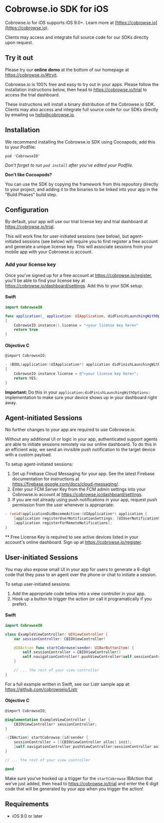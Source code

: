 # Cobrowse.io SDK for iOS

Cobrowse.io for iOS supports iOS 9.0+. Learn more at [https://cobrowse.io](https://cobrowse.io).

Clients may access and integrate full source code for our SDKs directly upon request. 

## Try it out

Please try our **online demo** at the bottom of our homepage at <https://cobrowse.io/#tryit>.

Cobrowse.io is 100% free and easy to try out in your apps. Please follow the installation instructions below, then head to <https://cobrowse.io/trial> to access the trial dashboard.

These instructions will install a binary distribution of the Cobrowse.io SDK. Clients may also access and integrate full source code for our SDKs directly by emailing us [hello@cobrowse.io](mailto:hello@cobrowse.io).

## Installation

We recommend installing the Cobrowse.io SDK using Cocoapods, add this to your Podfile:

```
pod 'CobrowseIO'
```

*Don't forget to run `pod install` after you've edited your Podfile.*

**Don't like Cocoapods?**

You can use the SDK by copying the framework from this repository directly to your project, and adding it to the binaries to be linked into your app in the "Build Phases" build step.

## Configuration

By default, your app will use our trial license key and trial dashboard at <https://cobrowse.io/trial>.

This will work fine for user-initiated sessions (see below), but agent-initiated sessions (see below) will require you to first register a free account and generate a unique license key. This will associate sessions from your mobile app with your Cobrowse.io account.

### Add your license key
Once you've signed up for a free account at <https://cobrowse.io/register>, you'll be able to find your license key at <https://cobrowse.io/dashboard/settings>. Add this to your SDK setup:

#### Swift
```swift
import CobrowseIO

func application(_ application: UIApplication, didFinishLaunchingWithOptions launchOptions: [UIApplicationLaunchOptionsKey: Any]?) -> Bool 
{
    CobrowseIO.instance().license = "<your license key here>"
    return true
}
```

#### Objective C
```objective-c
@import CobrowseIO;

- (BOOL)application:(UIApplication*) application didFinishLaunchingWithOptions:(NSDictionary*) launchOptions
{
    CobrowseIO.instance.license = @"<your license key here>";
    return YES;
}
```
**Important:** Do this in your `application:didFinishLaunchingWithOptions:` implementation to make sure your device shows up in your dashboard right away.


## Agent-initiated Sessions

No further changes to your app are required to use Cobrowse.io. 

Without any additional UI or logic in your app, authenticated support agents are able to initiate sessions remotely via our online dashboard. To do this in an efficient way, we send an invisible push notification to the target device with a custom payload.

To setup agent-initiated sessions:

1. Set up Firebase Cloud Messaging for your app. See the latest Firebase documentation for instructions at <https://firebase.google.com/docs/cloud-messaging/>.
2. Enter your FCM Server Key from the FCM admin settings into your Cobrowse.io account at https://cobrowse.io/dashboard/settings.
3. If you are not already using push notifications in your app, request push permission from the user whenever is appropriate:

```objective-c
- (void)applicationDidBecomeActive:(UIApplication*) application {
    [application registerUserNotificationSettings: [UIUserNotificationSettings settingsForTypes:(UIUserNotificationTypeBadge | UIUserNotificationTypeSound | UIUserNotificationTypeAlert) categories:nil]];
    [application registerForRemoteNotifications];
}
```

** Free License Key is required to see active devices listed in your account's online dashboard. Sign up at <https://cobrowse.io/register>.

## User-initiated Sessions

You may also expose small UI in your app for users to generate a 6-digit code that they pass to an agent over the phone or chat to initiate a session. 

To setup user-initiated sessions:

1. Add the appropriate code below into a view controller in your app.
2. Hook up a button to trigger the action (or call it programatically if you prefer).

#### Swift
```swift
import CobrowseIO

class ExampleViewController: UIViewController {
    var sessionController: CBIOViewController!

    @IBAction func startCobrowse(sender: UIBarButtonItem) {
        self.sessionController = CBIOViewController()
        self.navigationController?.pushViewController(self.sessionController, animated: true)
    }

    // ... the rest of your view controller
}
```

For a full example written in Swift, see our Listr sample app at: https://github.com/cobrowseio/Listr

#### Objective C
```objective-c
@import CobrowseIO;

@implementation ExampleViewController {
    CBIOViewController* sessionController;
}

-(IBAction) startCobrowse:(id)sender {
    sessionController = [[CBIOViewController alloc] init];
    [self.navigationController pushViewController:sessionController animated:YES];
}

// ... the rest of your view controller

@end
```

Make sure you've hooked up a trigger for the `startCobrowse` IBAction that we've just added, then head to <https://cobrowse.io/trial> and enter the 6 digit code that will be generated by your app when you trigger the action!

## Requirements

* iOS 9.0 or later
